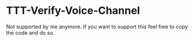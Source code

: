 # TTT-Verify-Voice-Channel
Not supported by me anymore. If you want to support this feel free to copy the code and do so.
